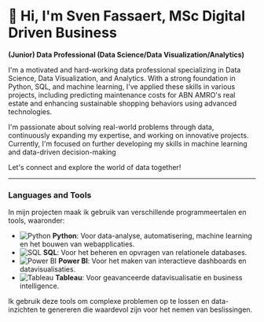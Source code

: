 # 👋 Hi, I'm Sven Fassaert, MSc Digital Driven Business

**(Junior) Data Professional (Data Science/Data Visualization/Analytics)**

I'm a motivated and hard-working data professional specializing in Data Science, Data Visualization, and Analytics. With a strong foundation in Python, SQL, and machine learning, I've applied these skills in various projects, including predicting maintenance costs for ABN AMRO's real estate and enhancing sustainable shopping behaviors using advanced technologies.

I'm passionate about solving real-world problems through data, continuously expanding my expertise, and working on innovative projects. Currently, I'm focused on further developing my skills in machine learning and data-driven decision-making

Let's connect and explore the world of data together!

---

### Languages and Tools

In mijn projecten maak ik gebruik van verschillende programmeertalen en tools, waaronder:

- ![Python](https://img.shields.io/badge/-Python-3776AB?style=flat&logo=python&logoColor=white) **Python**: Voor data-analyse, automatisering, machine learning en het bouwen van webapplicaties.
- ![SQL](https://img.shields.io/badge/-SQL-4479A1?style=flat&logo=postgresql&logoColor=white) **SQL**: Voor het beheren en opvragen van relationele databases.
- ![Power BI](https://img.shields.io/badge/-Power%20BI-F2C811?style=flat&logo=power-bi&logoColor=black) **Power BI**: Voor het maken van interactieve dashboards en datavisualisaties.
- ![Tableau](https://img.shields.io/badge/-Tableau-E97627?style=flat&logo=tableau&logoColor=white) **Tableau**: Voor geavanceerde datavisualisatie en business intelligence.

Ik gebruik deze tools om complexe problemen op te lossen en data-inzichten te genereren die waardevol zijn voor het nemen van beslissingen.
